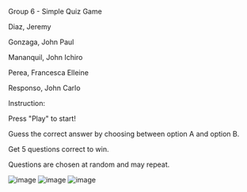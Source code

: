 Group 6 - Simple Quiz Game

Diaz, Jeremy

Gonzaga, John Paul

Mananquil, John Ichiro

Perea, Francesca Elleine

Responso, John Carlo

Instruction:

Press "Play" to start! 

Guess the correct answer by choosing between option A and option B. 

Get 5 questions correct to win. 

Questions are chosen at random and may repeat. 

![image](https://github.com/John-Ichi/Simple-Quiz-Game---Java-AWT/assets/140050918/035acb9d-6419-4242-8f45-06be91bac431)
![image](https://github.com/John-Ichi/Simple-Quiz-Game---Java-AWT/assets/140050918/c899a8ba-8d41-45ed-9b2f-def55a060c6a)
![image](https://github.com/John-Ichi/Simple-Quiz-Game---Java-AWT/assets/140050918/8292f379-ac66-4ba9-bc9d-f38c3d03d202)
